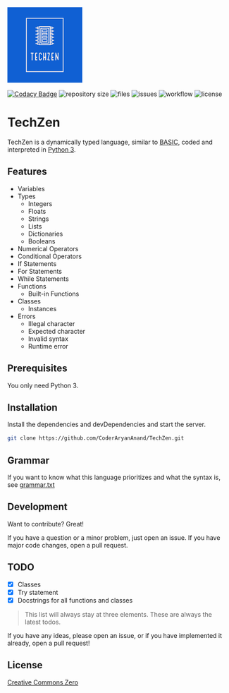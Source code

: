 <img alt="TechZen Logo" height="171" src="./images_for_github/TechZenLogo.png" title="TechZen Logo"/>

[![Codacy Badge](https://app.codacy.com/project/badge/Grade/4e78847b0b244b2db71fe12e892e4d56)](https://www.codacy.com/gh/CoderAryanAnand/TechZen/dashboard?utm_source=github.com&amp;utm_medium=referral&amp;utm_content=CoderAryanAnand/TechZen&amp;utm_campaign=Badge_Grade)
![repository size](https://img.shields.io/github/repo-size/CoderAryanAnand/TechZen)
![files](https://img.shields.io/github/directory-file-count/CoderAryanAnand/TechZen)
![issues](https://img.shields.io/github/issues/CoderAryanAnand/TechZen)
![workflow](https://github.com/CoderAryanAnand/TechZen/actions/workflows/unittests.yml/badge.svg)
![license](https://img.shields.io/github/license/CoderAryanAnand/TechZen)

# TechZen
TechZen is a dynamically typed language, similar to [BASIC](https://en.wikipedia.org/wiki/BASIC), coded and interpreted in [Python 3](https://www.python.org).

## Features

- Variables
- Types
    - Integers
    - Floats
    - Strings
    - Lists
    - Dictionaries
    - Booleans
- Numerical Operators
- Conditional Operators
- If Statements
- For Statements
- While Statements
- Functions
    - Built-in Functions
- Classes
    - Instances
- Errors
    - Illegal character
    - Expected character
    - Invalid syntax
    - Runtime error

## Prerequisites

You only need Python 3.

## Installation

Install the dependencies and devDependencies and start the server.

```sh
git clone https://github.com/CoderAryanAnand/TechZen.git
```

## Grammar
If you want to know what this language prioritizes and what the syntax is, see [grammar.txt](grammar.txt)

## Development

Want to contribute? Great!

If you have a question or a minor problem, just open an issue. If you have major code changes, open a pull request.

## TODO

- [x] Classes
- [x] Try statement
- [x] Docstrings for all functions and classes

>This list will always stay at three elements. These are always the latest todos.

If you have any ideas, please open an issue, or if you have implemented it already, open a pull request!

## License

[Creative Commons Zero](https://creativecommons.org/publicdomain/zero/1.0/)
